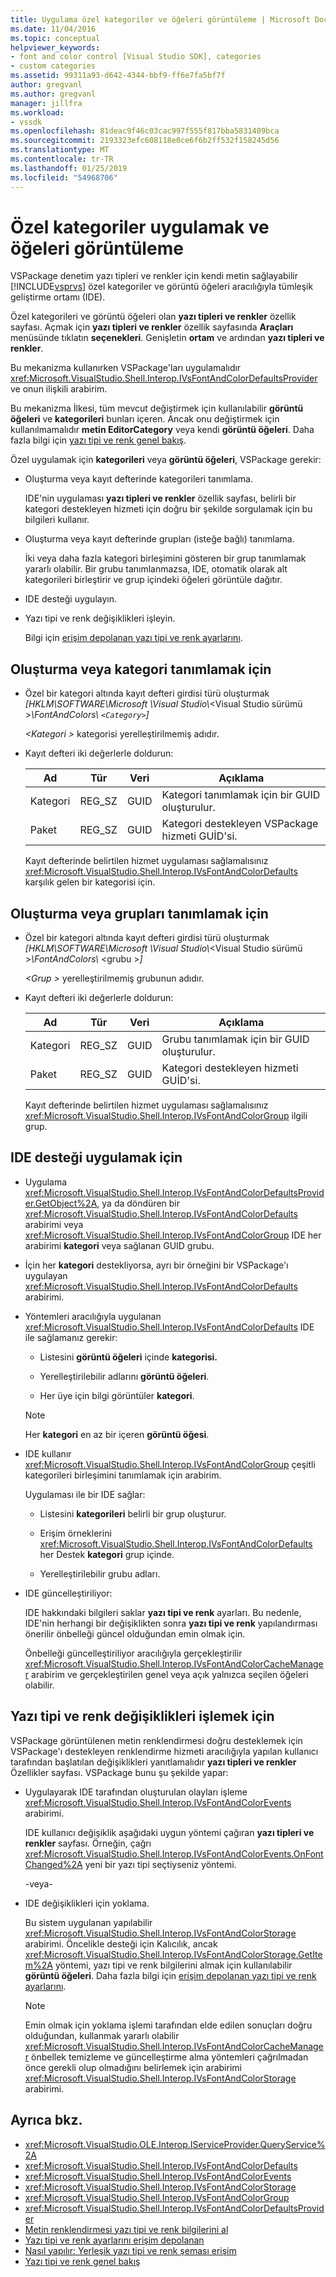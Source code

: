 ```yaml
---
title: Uygulama özel kategoriler ve öğeleri görüntüleme | Microsoft Docs
ms.date: 11/04/2016
ms.topic: conceptual
helpviewer_keywords:
- font and color control [Visual Studio SDK], categories
- custom categories
ms.assetid: 99311a93-d642-4344-bbf9-ff6e7fa5bf7f
author: gregvanl
ms.author: gregvanl
manager: jillfra
ms.workload:
- vssdk
ms.openlocfilehash: 81deac9f46c03cac997f555f817bba5831409bca
ms.sourcegitcommit: 2193323efc608118e0ce6f6b2ff532f158245d56
ms.translationtype: MT
ms.contentlocale: tr-TR
ms.lasthandoff: 01/25/2019
ms.locfileid: "54968706"
---
```

# <a name="implement-custom-categories-and-display-items"></a>Özel kategoriler uygulamak ve öğeleri görüntüleme
VSPackage denetim yazı tipleri ve renkler için kendi metin sağlayabilir [!INCLUDE[vsprvs](../code-quality/includes/vsprvs_md.md)] özel kategoriler ve görüntü öğeleri aracılığıyla tümleşik geliştirme ortamı (IDE).

 Özel kategorileri ve görüntü öğeleri olan **yazı tipleri ve renkler** özellik sayfası. Açmak için **yazı tipleri ve renkler** özellik sayfasında **Araçları** menüsünde tıklatın **seçenekleri**. Genişletin **ortam** ve ardından **yazı tipleri ve renkler**.

 Bu mekanizma kullanırken VSPackage'ları uygulamalıdır <xref:Microsoft.VisualStudio.Shell.Interop.IVsFontAndColorDefaultsProvider> ve onun ilişkili arabirim.

 Bu mekanizma İlkesi, tüm mevcut değiştirmek için kullanılabilir **görüntü öğeleri** ve **kategorileri** bunları içeren. Ancak onu değiştirmek için kullanılmamalıdır **metin EditorCategory** veya kendi **görüntü öğeleri**. Daha fazla bilgi için [yazı tipi ve renk genel bakış](../extensibility/font-and-color-overview.md).

 Özel uygulamak için **kategorileri** veya **görüntü öğeleri**, VSPackage gerekir:

- Oluşturma veya kayıt defterinde kategorileri tanımlama.

   IDE'nin uygulaması **yazı tipleri ve renkler** özellik sayfası, belirli bir kategori destekleyen hizmeti için doğru bir şekilde sorgulamak için bu bilgileri kullanır.

- Oluşturma veya kayıt defterinde grupları (isteğe bağlı) tanımlama.

   İki veya daha fazla kategori birleşimini gösteren bir grup tanımlamak yararlı olabilir. Bir grubu tanımlanmazsa, IDE, otomatik olarak alt kategorileri birleştirir ve grup içindeki öğeleri görüntüle dağıtır.

- IDE desteği uygulayın.

- Yazı tipi ve renk değişiklikleri işleyin.

  Bilgi için [erişim depolanan yazı tipi ve renk ayarlarını](../extensibility/accessing-stored-font-and-color-settings.md).

## <a name="to-create-or-identify-categories"></a>Oluşturma veya kategori tanımlamak için

- Özel bir kategori altında kayıt defteri girdisi türü oluşturmak *[HKLM\SOFTWARE\Microsoft \Visual Studio\\*\<Visual Studio sürümü >*\FontAndColors\\ `<Category>`]*

   *\<Kategori >* kategorisi yerelleştirilmemiş adıdır.

- Kayıt defteri iki değerlerle doldurun:

  |Ad|Tür|Veri|Açıklama|
  |----------|----------|----------|-----------------|
  |Kategori|REG_SZ|GUID|Kategori tanımlamak için bir GUID oluşturulur.|
  |Paket|REG_SZ|GUID|Kategori destekleyen VSPackage hizmeti GUİD'si.|

  Kayıt defterinde belirtilen hizmet uygulaması sağlamalısınız <xref:Microsoft.VisualStudio.Shell.Interop.IVsFontAndColorDefaults> karşılık gelen bir kategorisi için.

## <a name="to-create-or-identify-groups"></a>Oluşturma veya grupları tanımlamak için

- Özel bir kategori altında kayıt defteri girdisi türü oluşturmak *[HKLM\SOFTWARE\Microsoft \Visual Studio\\*\<Visual Studio sürümü >*\FontAndColors\\*  \<grubu >*]*

   *\<Grup >* yerelleştirilmemiş grubunun adıdır.

- Kayıt defteri iki değerlerle doldurun:

  |Ad|Tür|Veri|Açıklama|
  |----------|----------|----------|-----------------|
  |Kategori|REG_SZ|GUID|Grubu tanımlamak için bir GUID oluşturulur.|
  |Paket|REG_SZ|GUID|Kategori destekleyen hizmeti GUİD'si.|

  Kayıt defterinde belirtilen hizmet uygulaması sağlamalısınız <xref:Microsoft.VisualStudio.Shell.Interop.IVsFontAndColorGroup> ilgili grup.

## <a name="to-implement-ide-support"></a>IDE desteği uygulamak için

- Uygulama <xref:Microsoft.VisualStudio.Shell.Interop.IVsFontAndColorDefaultsProvider.GetObject%2A>, ya da döndüren bir <xref:Microsoft.VisualStudio.Shell.Interop.IVsFontAndColorDefaults> arabirimi veya <xref:Microsoft.VisualStudio.Shell.Interop.IVsFontAndColorGroup> IDE her arabirimi **kategori** veya sağlanan GUID grubu.

- İçin her **kategori** destekliyorsa, ayrı bir örneğini bir VSPackage'ı uygulayan <xref:Microsoft.VisualStudio.Shell.Interop.IVsFontAndColorDefaults> arabirimi.

- Yöntemleri aracılığıyla uygulanan <xref:Microsoft.VisualStudio.Shell.Interop.IVsFontAndColorDefaults> IDE ile sağlamanız gerekir:

  -   Listesini **görüntü öğeleri** içinde **kategorisi.**

  -   Yerelleştirilebilir adlarını **görüntü öğeleri**.

  -   Her üye için bilgi görüntüler **kategori**.

  > [!NOTE]
  >  Her **kategori** en az bir içeren **görüntü öğesi**.

- IDE kullanır <xref:Microsoft.VisualStudio.Shell.Interop.IVsFontAndColorGroup> çeşitli kategorileri birleşimini tanımlamak için arabirim.

   Uygulaması ile bir IDE sağlar:

  -   Listesini **kategorileri** belirli bir grup oluşturur.

  -   Erişim örneklerini <xref:Microsoft.VisualStudio.Shell.Interop.IVsFontAndColorDefaults> her Destek **kategori** grup içinde.

  -   Yerelleştirilebilir grubu adları.

- IDE güncelleştiriliyor:

   IDE hakkındaki bilgileri saklar **yazı tipi ve renk** ayarları. Bu nedenle, IDE'nin herhangi bir değişiklikten sonra **yazı tipi ve renk** yapılandırması önerilir önbelleği güncel olduğundan emin olmak için.

  Önbelleği güncelleştiriliyor aracılığıyla gerçekleştirilir <xref:Microsoft.VisualStudio.Shell.Interop.IVsFontAndColorCacheManager> arabirim ve gerçekleştirilen genel veya açık yalnızca seçilen öğeleri olabilir.

## <a name="to-handle-font-and-color-changes"></a>Yazı tipi ve renk değişiklikleri işlemek için
 VSPackage görüntülenen metin renklendirmesi doğru desteklemek için VSPackage'ı destekleyen renklendirme hizmeti aracılığıyla yapılan kullanıcı tarafından başlatılan değişiklikleri yanıtlamalıdır **yazı tipleri ve renkler** Özellikler sayfası. VSPackage bunu şu şekilde yapar:

-   Uygulayarak IDE tarafından oluşturulan olayları işleme <xref:Microsoft.VisualStudio.Shell.Interop.IVsFontAndColorEvents> arabirimi.

     IDE kullanıcı değişiklik aşağıdaki uygun yöntemi çağıran **yazı tipleri ve renkler** sayfası. Örneğin, çağrı <xref:Microsoft.VisualStudio.Shell.Interop.IVsFontAndColorEvents.OnFontChanged%2A> yeni bir yazı tipi seçtiyseniz yöntemi.

     -veya-

-   IDE değişiklikleri için yoklama.

     Bu sistem uygulanan yapılabilir <xref:Microsoft.VisualStudio.Shell.Interop.IVsFontAndColorStorage> arabirimi. Öncelikle desteği için Kalıcılık, ancak <xref:Microsoft.VisualStudio.Shell.Interop.IVsFontAndColorStorage.GetItem%2A> yöntemi, yazı tipi ve renk bilgilerini almak için kullanılabilir **görüntü öğeleri**. Daha fazla bilgi için [erişim depolanan yazı tipi ve renk ayarlarını](../extensibility/accessing-stored-font-and-color-settings.md).

    > [!NOTE]
    >  Emin olmak için yoklama işlemi tarafından elde edilen sonuçları doğru olduğundan, kullanmak yararlı olabilir <xref:Microsoft.VisualStudio.Shell.Interop.IVsFontAndColorCacheManager> önbellek temizleme ve güncelleştirme alma yöntemleri çağrılmadan önce gerekli olup olmadığını belirlemek için arabirimi <xref:Microsoft.VisualStudio.Shell.Interop.IVsFontAndColorStorage> arabirimi.

## <a name="see-also"></a>Ayrıca bkz.

- <xref:Microsoft.VisualStudio.OLE.Interop.IServiceProvider.QueryService%2A>
- <xref:Microsoft.VisualStudio.Shell.Interop.IVsFontAndColorDefaults>
- <xref:Microsoft.VisualStudio.Shell.Interop.IVsFontAndColorEvents>
- <xref:Microsoft.VisualStudio.Shell.Interop.IVsFontAndColorStorage>
- <xref:Microsoft.VisualStudio.Shell.Interop.IVsFontAndColorGroup>
- <xref:Microsoft.VisualStudio.Shell.Interop.IVsFontAndColorDefaultsProvider>
- [Metin renklendirmesi yazı tipi ve renk bilgilerini al](../extensibility/getting-font-and-color-information-for-text-colorization.md)
- [Yazı tipi ve renk ayarlarını erişim depolanan](../extensibility/accessing-stored-font-and-color-settings.md)
- [Nasıl yapılır: Yerleşik yazı tipi ve renk şeması erişim](../extensibility/how-to-access-the-built-in-fonts-and-color-scheme.md)
- [Yazı tipi ve renk genel bakış](../extensibility/font-and-color-overview.md)